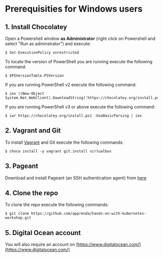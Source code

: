 # Prerequisities for Windows users

## 1. Install Chocolatey

Open a Powershell window **as Administrator** (right click on Powershell and select "Run as adminstrator") and execute:

```
$ Set-ExecutionPolicy unrestricted
```

To locate the version of PowerShell you are running execute the following command:

```
$ $PSVersionTable.PSVersion
```

If you are running PowerShell v2 execute the following command:

```
$ iex ((New-Object System.Net.WebClient).DownloadString('https://chocolatey.org/install.ps1'))
```

If you are running PowerShell v3 or above execute the following command:

```
$ iwr https://chocolatey.org/install.ps1 -UseBasicParsing | iex
```

## 2. Vagrant and Git

To install [Vagrant](https://www.vagrantup.com/) and Git execute the following commands:

```
$ choco install -y vagrant git.install virtualbox
```

## 3. Pageant

Download and install Pageant (an SSH authentication agent) from [here](http://www.chiark.greenend.org.uk/~sgtatham/putty/latest.html)

## 4. Clone the repo

To clone the repo execute the following commands:

```
$ git clone https://github.com/apprenda/hands-on-with-kubernetes-workshop.git
```

## 5. Digital Ocean account

You will also require an account on [https://www.digitalocean.com/](https://www.digitalocean.com/)
